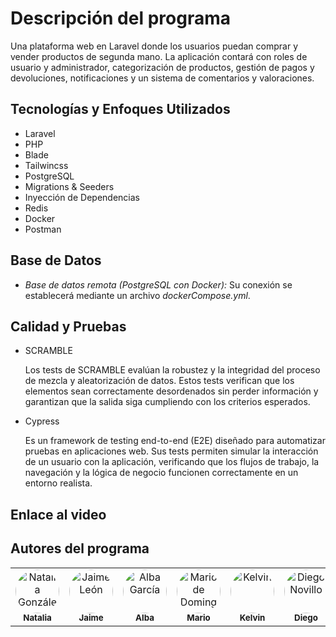 # Descripción del programa

Una plataforma web en Laravel donde los usuarios puedan comprar y vender
productos de segunda mano. La aplicación contará con roles de usuario y
administrador, categorización de productos, gestión de pagos y devoluciones,
notificaciones y un sistema de comentarios y valoraciones.

## Tecnologías y Enfoques Utilizados
 - Laravel
 - PHP
 - Blade
 - Tailwincss
 - PostgreSQL
 - Migrations & Seeders
 - Inyección de Dependencias
 - Redis
 - Docker
 - Postman

## Base de Datos

- *Base de datos remota (PostgreSQL con Docker):* Su conexión se establecerá mediante un archivo *dockerCompose.yml*.

## Calidad y Pruebas

- SCRAMBLE

  Los tests de SCRAMBLE evalúan la robustez y la integridad del proceso de mezcla y aleatorización de datos. Estos tests verifican que los elementos sean correctamente desordenados sin perder información y garantizan que la salida siga cumpliendo con los criterios esperados.

 - Cypress
 
   Es un framework de testing end-to-end (E2E) diseñado para automatizar pruebas en aplicaciones web. Sus tests permiten simular la interacción de un usuario con la aplicación, verificando que los flujos de trabajo, la navegación y la lógica de negocio funcionen correctamente en un entorno realista.

## Enlace al video





## Autores del programa

<table align="center">
  <tr>
    <td align="center">
      <a href="https://github.com/ngalvez0910">
        <img src="https://avatars.githubusercontent.com/u/145333876" width="70" height="70" style="border-radius: 50%;" alt="Natalia González Álvarez"/>
        <br/>
        <sub><b>Natalia</b></sub>
      </a>
    </td>
    <td align="center">
      <a href="https://github.com/jaimeleon10">
        <img src="https://avatars.githubusercontent.com/u/113149992" width="70" height="70" style="border-radius: 50%;" alt="Jaime León"/>
        <br/>
        <sub><b>Jaime</b></sub>
      </a>
    </td>
    <td align="center">
      <a href="https://github.com/Alba448">
        <img src="https://avatars.githubusercontent.com/u/146001599" width="70" height="70" style="border-radius: 50%;" alt="Alba García"/>
        <br/>
        <sub><b>Alba</b></sub>
      </a>
    </td>
    <td align="center">
      <a href="https://github.com/wolverine307mda">
        <img src="https://avatars.githubusercontent.com/u/146002100" width="70" height="70" style="border-radius: 50%;" alt="Mario de Domingo Alvarez"/>
        <br/>
        <sub><b>Mario</b></sub>
      </a>
    </td>
    <td align="center">
      <a href="https://github.com/KevinSanchez5">
        <img src="https://avatars.githubusercontent.com/u/115721589?v=4" width="70" height="70" style="border-radius: 50%;" alt="Kelvin"/>
        <br/>
        <sub><b>Kelvin</b></sub>
      </a>
    </td>
     <td align="center">
      <a href="https://github.com/diegonovi">
        <img src="https://github.com/diegonovi.png" width="70" height="70" style="border-radius: 50%;" alt="Diego Novillo"/>
        <br/>
        <sub><b>Diego</b></sub>
      </a>
      </td>
    <td align="center">
      <a href="https://github.com/TomasVaquerin">
        <img src="https://github.com/TomasVaquerin.png" width="70" height="70" style="border-radius: 50%;" alt="Tomas Vaquerin"/>
        <br/>
        <sub><b>Tomás</b></sub>
      </a>
      </td>
  </tr>
</table>
